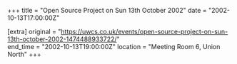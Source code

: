 +++
title = "Open Source Project on Sun 13th October 2002"
date = "2002-10-13T17:00:00Z"

[extra]
original = "https://uwcs.co.uk/events/open-source-project-on-sun-13th-october-2002-1474488933722/"    
end_time = "2002-10-13T19:00:00Z"
location = "Meeting Room 6, Union North"
+++



